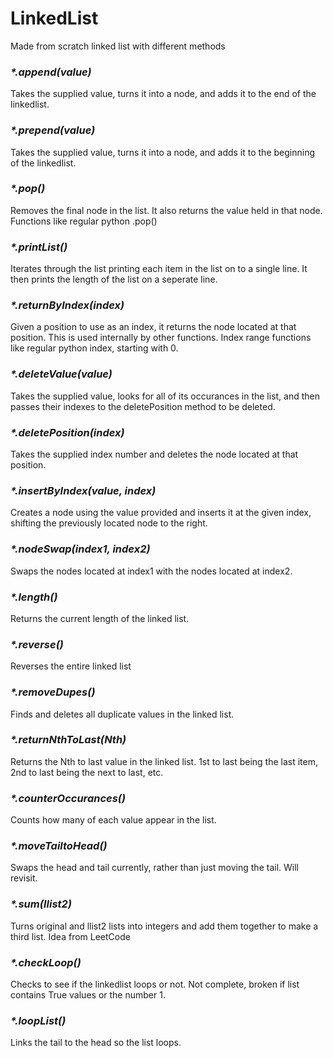 # LinkedList
Made from scratch linked list with different methods

### _*.append(value)_
Takes the supplied value, turns it into a node, and adds it to the end of the linkedlist.

### _*.prepend(value)_
Takes the supplied value, turns it into a node, and adds it to the beginning of the linkedlist.

### _*.pop()_
Removes the final node in the list.  It also returns the value held in that node. Functions like regular python .pop()

### _*.printList()_
Iterates through the list printing each item in the list on to a single line.  It then prints the length of the list on a seperate line.

### _*.returnByIndex(index)_
Given a position to use as an index, it returns the node located at that position.  This is used internally by other functions.
Index range functions like regular python index, starting with 0.

### _*.deleteValue(value)_
Takes the supplied value, looks for all of its occurances in the list, and then passes their indexes to the deletePosition method to be deleted.

### _*.deletePosition(index)_
Takes the supplied index number and deletes the node located at that position.

### _*.insertByIndex(value, index)_
Creates a node using the value provided and inserts it at the given index, shifting the previously located node to the right.

### _*.nodeSwap(index1, index2)_
Swaps the nodes located at index1 with the nodes located at index2.

### _*.length()_
Returns the current length of the linked list.

### _*.reverse()_
Reverses the entire linked list

### _*.removeDupes()_
Finds and deletes all duplicate values in the linked list.

### _*.returnNthToLast(Nth)_
Returns the Nth to last value in the linked list.  1st to last being the last item, 2nd to last being the next to last, etc.

### _*.counterOccurances()_
Counts how many of each value appear in the list.

### _*.moveTailtoHead()_
Swaps the head and tail currently, rather than just moving the tail.  Will revisit.

### _*.sum(llist2)_
Turns original and llist2 lists into integers and add them together to make a third list.  Idea from LeetCode

### _*.checkLoop()_
Checks to see if the linkedlist loops or not.  Not complete, broken if list contains True values or the number 1.

### _*.loopList()_
Links the tail to the head so the list loops.



